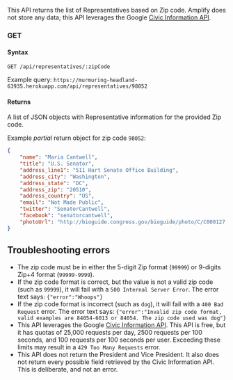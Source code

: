 This API returns the list of Representatives based on Zip code. Amplify does not store any data; this API leverages the Google [Civic Information API](https://developers.google.com/civic-information).

### GET
 
#### Syntax

`GET /api/representatives/:zipCode`

Example query: `https://murmuring-headland-63935.herokuapp.com/api/representatives/98052`

#### Returns

A list of JSON objects with Representative information for the provided Zip code.

Example _partial_ return object for zip code `98052`:

```json
{
    "name": "Maria Cantwell",
    "title": "U.S. Senator",
    "address_line1": "511 Hart Senate Office Building",
    "address_city": "Washington",
    "address_state": "DC",
    "address_zip": "20510",
    "address_country": "US",
    "email": "Not Made Public",
    "twitter": "SenatorCantwell",
    "facebook": "senatorcantwell",
    "photoUrl": "http://bioguide.congress.gov/bioguide/photo/C/C000127.jpg"
}
```

## Troubleshooting errors

* The zip code must be in either the 5-digit Zip format (`99999`) or 9-digits Zip+4 format (`99999-9999`).
* If the zip code format is correct, but the value is not a valid zip code (such as `99999`), it will fail with a `500 Internal Server Error`. The error text says: `{"error":"Whoops"}`
* If the zip code format is incorrect (such as `dog`), it will fail with a `400 Bad Request` error. The error text says: `{"error":"Invalid zip code format, valid examples are 84054-6013 or 84054. The zip code used was dog"}`
* This API leverages the Google [Civic Information API](https://developers.google.com/civic-information). This API is free, but it has quotas of 25,000 requests per day, 2500 requests per 100 seconds, and 100 requests per 100 seconds per user. Exceeding these limits may result in a `429 Too Many Requests` error.
* This API does not return the President and Vice President. It also does not return every possible field retrieved by the 
Civic Information API. This is deliberate, and not an error.